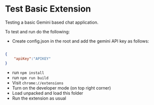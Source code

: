 # Test Basic Extension

Testing a basic Gemini based chat application.

To test and run do the following:

- Create config.json in the root and add the gemini API key as follows:

```json

{
    "apiKey":"APIKEY"
}

```

- run `npm install`
- run `npm run build`
- Visit `chrome://extensions`
- Turn on the developer mode (on top right corner)
- Load unpacked and load this folder
- Run the extension as usual
